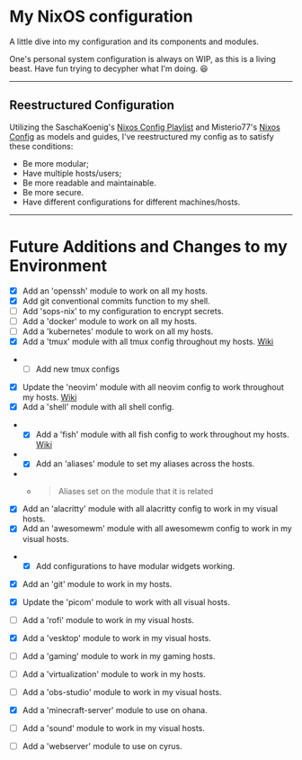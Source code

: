 # My NixOS configuration

A little dive into my configuration and its components and modules.

One's personal system configuration is always on WIP, as this is a living beast. Have fun trying to decypher what I'm doing. :laughing:

--- 

## Reestructured Configuration

Utilizing the SaschaKoenig's [Nixos Config Playlist](https://www.youtube.com/watch?v=43VvFgPsPtY&list=PLCQqUlIAw2cCuc3gRV9jIBGHeekVyBUnC) and Misterio77's [Nixos Config](https://github.com/Misterio77/nix-config) as models and guides, I've reestructured my config as to satisfy these conditions:
* Be more modular;
* Have multiple hosts/users;
* Be more readable and maintainable.
* Be more secure.
* Have different configurations for different machines/hosts.


---
# Future Additions and Changes to my Environment
- [x] Add an 'openssh' module to work on all my hosts.
- [x] Add git conventional commits function to my shell.
- [ ] Add 'sops-nix' to my configuration to encrypt secrets.
- [ ] Add a 'docker' module to work on all my hosts.
- [ ] Add a 'kubernetes' module to work on all my hosts.
- [x] Add a 'tmux' module with all tmux config throughout my hosts. [Wiki](https://nixos.wiki/wiki/Tmux)
- - [ ] Add new tmux configs
- [x] Update the 'neovim' module with all neovim config to work throughout my hosts. [Wiki](https://nixos.wiki/wiki/Neovim)
- [x] Add a 'shell' module with all shell config.
- - [x] Add a 'fish' module with all fish config to work throughout my hosts. [Wiki](https://nixos.wiki/wiki/Fish)
- - [x] Add an 'aliases' module to set my aliases across the hosts.
- - > Aliases set on the module that it is related
- [x] Add an 'alacritty' module with all alacritty config to work in my visual hosts.
- [x] Add an 'awesomewm' module with all awesomewm config to work in my visual hosts.
- - [x] Add configurations to have modular widgets working.
- [x] Add an 'git' module to work in my hosts.
- [x] Update the 'picom' module to work with all visual hosts.
- [ ] Add a 'rofi' module to work in my visual hosts.
- [x] Add a 'vesktop' module to work in my visual hosts.
- [ ] Add a 'gaming' module to work in my gaming hosts.
- [ ] Add a 'virtualization' module to work in my hosts.
- [ ] Add a 'obs-studio' module to work in my visual hosts.
- [x] Add a 'minecraft-server' module to use on ohana.
- [ ] Add a 'sound' module to work in my visual hosts.
- [ ] Add a 'webserver' module to use on cyrus.

